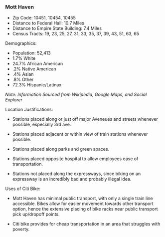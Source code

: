 ### Mott Haven

<script src="https://embed.github.com/view/pdf/IvyBirch/Honors-Bike-Website-Test/master/mott haven highlight.pdf" ></script>



- Zip Code: 10451, 10454, 10455
- Distance to Federal Hall: 10.7 Miles
- Distance to Empire State Building: 7.4 Miles
- Census Tracts: 19, 23, 25, 27, 31, 33, 35, 37, 39, 43, 51, 63, 65

<script src="https://embed.github.com/view/jpeg/IvyBirch/Honors-Bike-Website-Test/master/grided.jpeg" ></script>


Demographics:
- Population: 52,413
- 1.7% White
- 24.7% African American
- .2% Native American
- .4% Asian
- .8% Other
- 72.3% Hispanic/Latinax

*Note: Information Sourced from Wikipedia, Google Maps, and Social Explorer*


<script src="https://embed.github.com/view/geojson/IvyBirch/honorsbike/master/map-2.geojson" ></script>



Location Justifications:



- Stations placed along or just off major Aveneues and streets whenever possible, especially 3rd ave.

- Stations placed adjacent or within view of train stations whenever possible.

- Stations placed along parks and green spaces.

- Stations placed opposite hospital to allow employees ease of transportation.

- Stations not placed along the expressways, since biking on an expressway is an incredibly bad and probably illegal idea.



Uses of Citi Bike:
- Mott Haven has minimal public transport, with only a single train line accessible. Bikes allow for easier movement towards other transport option, hence the extensive placing of bike racks near public transport pick up/dropoff points.

- Citi bike provides for cheap transportation in an area that struggles with poverty. 





